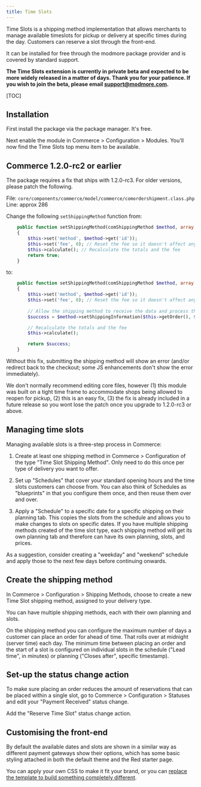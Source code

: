 ```yaml
---
title: Time Slots
---
```


Time Slots is a shipping method implementation that allows merchants to manage available timeslots for pickup or delivery at specific times during the day. Customers can reserve a slot through the front-end.

It can be installed for free through the modmore package provider and is covered by standard support.

**The Time Slots extension is currently in private beta and expected to be more widely released in a matter of days. Thank you for your patience. If you wish to join the beta, please email support@modmore.com.**

[TOC]

## Installation

First install the package via the package manager. It's free.

Next enable the module in Commerce > Configuration > Modules. You'll now find the Time Slots top menu item to be available.

## Commerce 1.2.0-rc2 or earlier

The package requires a fix that ships with 1.2.0-rc3. For older versions, please patch the following.

File: `core/components/commerce/model/commerce/comordershipment.class.php`
Line: approx 286

Change the following `setShippingMethod` function from:

````php 
    public function setShippingMethod(comShippingMethod $method, array $data = [])
    {
        $this->set('method', $method->get('id'));
        $this->set('fee', 0); // Reset the fee so it doesn't affect anything
        $this->calculate(); // Recalculate the totals and the fee
        return true;
    }
````

to:

````php
    public function setShippingMethod(comShippingMethod $method, array $data = [])
    {
        $this->set('method', $method->get('id'));
        $this->set('fee', 0); // Reset the fee so it doesn't affect anything
        
        // Allow the shipping method to receive the data and process things accordingly
        $success = $method->setShippingInformation($this->getOrder(), $this, $data);

        // Recalculate the totals and the fee
        $this->calculate();

        return $success;
    }
````

Without this fix, submitting the shipping method will show an error (and/or redirect back to the checkout; some JS enhancements don't show the error immediately).

We don't normally recommend editing core files, however (1) this module was built on a tight time frame to accommodate shops being allowed to reopen for pickup, (2) this is an easy fix, (3) the fix is already included in a future release so you wont lose the patch once you upgrade to 1.2.0-rc3 or above.

## Managing time slots

Managing available slots is a three-step process in Commerce: 

1. Create at least one shipping method in Commerce > Configuration of the type "Time Slot Shipping Method". Only need to do this once per type of delivery you want to offer.
   
2. Set up "Schedules" that cover your standard opening hours and the time slots customers can choose from. You can also think of Schedules as "blueprints" in that you configure them once, and then reuse them over and over. 

3. Apply a "Schedule" to a specific date for a specific shipping on their planning tab. This copies the slots from the schedule and allows you to make changes to slots on specific dates. If you have multiple shipping methods created of the time slot type, each shipping method will get its own planning tab and therefore can have its own planning, slots, and prices. 

As a suggestion, consider creating a "weekday" and "weekend" schedule and apply those to the next few days before continuing onwards. 

## Create the shipping method

In Commerce > Configuration > Shipping Methods, choose to create a new Time Slot shipping method, assigned to your delivery type. 

You can have multiple shipping methods, each with their own planning and slots. 

On the shipping method you can configure the maximum number of days a customer can place an order for ahead of time. That rolls over at midnight (server time) each day. The minimum time between placing an order and the start of a slot is configured on individual slots in the schedule ("Lead time", in minutes) or planning ("Closes after", specific timestamp). 

## Set-up the status change action

To make sure placing an order reduces the amount of reservations that can be placed within a single slot, go to Commerce > Configuration > Statuses and edit your "Payment Received" status change.

Add the "Reserve Time Slot" status change action. 

## Customising the front-end

By default the available dates and slots are shown in a similar way as different payment gateways show their options, which has some basic styling attached in both the default theme and the Red starter page. 

You can apply your own CSS to make it fit your brand, or you can [replace the template to build something completely different](Shipping_Template).
